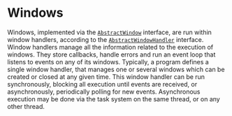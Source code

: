 # Windows

Windows, implemented via the [`AbstractWindow`](@ref) interface, are run within window handlers, according to the [`AbstractWindowHandler`](@ref) interface. Window handlers manage all the information related to the execution of windows. They store callbacks, handle errors and run an event loop that listens to events on any of its windows.
Typically, a program defines a single window handler, that manages one or several windows which can be created or closed at any given time. This window handler can be run synchronously, blocking all execution until events are received, or asynchronously, periodically polling for new events. Asynchronous execution may be done via the task system on the same thread, or on any other thread.
